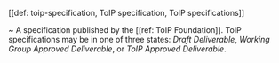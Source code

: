 [[def: toip-specification, ToIP specification, ToIP specifications]]

~ A specification published by the [[ref: ToIP Foundation]]. ToIP specifications may be in one of three states: *Draft Deliverable*, *Working Group Approved Deliverable*, or *ToIP Approved Deliverable*.
